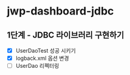 # jwp-dashboard-jdbc

## 1단계 - JDBC 라이브러리 구현하기
- [x] UserDaoTest 성공 시키기 
- [x] logback.xml 옵션 변경
- [ ] UserDao 리펙터링
